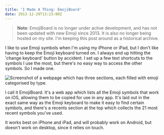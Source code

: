 ```yaml
---
title: 'I Made A Thing: EmojiBoard'
date: 2013-12-29T13:23:00Z
---
```


> **Note**: EmojiBoard is no longer under active development, and has not been
> updated with new Emoji since 2013. It is also no longer being hosted on my
> site. I'm keeping this post around as a historical archive.

I like to use Emoji symbols when I'm using my iPhone or iPad, but I don't like
having to keep the Emoji keyboard turned on. I always end up hitting the 'change
keyboard' button by accident. I set up a few text shortcuts to the symbols I use
the most, but there's no easy way to access the other symbols. So I made one.

<!-- more -->

![Screenshot of a webpage which has three sections, each filled with emoji categorised by type.](/img/2013-12-EmojiBoard.png)

I call it EmojiBoard. It's a web app which lists all the Emoji symbols that work
on iOS, allowing them to be copied for use in any app. It's laid out in the
exact same way as the Emoji keyboard to make it easy to find certain symbols,
and there's a recents section at the top which collects the 21 most recent
symbols you've used.

It works best on iPhone and iPad, and will probably work on Android, but doesn't
work on desktop, since it relies on touch.
